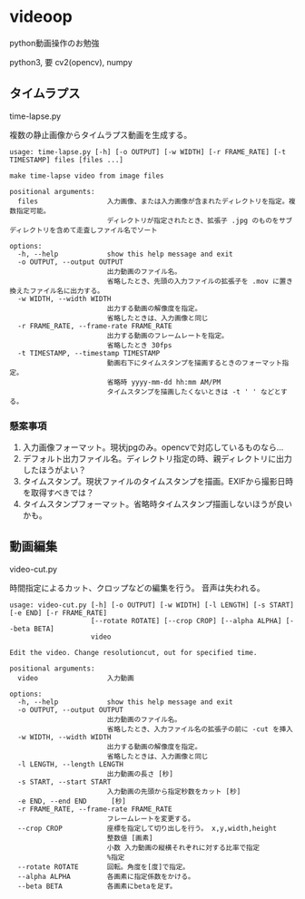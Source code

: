 # videoop
python動画操作のお勉強

python3, 要 cv2(opencv), numpy

## タイムラプス

time-lapse.py

複数の静止画像からタイムラプス動画を生成する。

```
usage: time-lapse.py [-h] [-o OUTPUT] [-w WIDTH] [-r FRAME_RATE] [-t TIMESTAMP] files [files ...]

make time-lapse video from image files

positional arguments:
  files                 入力画像、または入力画像が含まれたディレクトリを指定。複数指定可能。
                        ディレクトリが指定されたとき、拡張子 .jpg のものをサブディレクトリを含めて走査しファイル名でソート

options:
  -h, --help            show this help message and exit
  -o OUTPUT, --output OUTPUT
                        出力動画のファイル名。
                        省略したとき、先頭の入力ファイルの拡張子を .mov に置き換えたファイル名に出力する。
  -w WIDTH, --width WIDTH
                        出力する動画の解像度を指定。
                        省略したときは、入力画像と同じ
  -r FRAME_RATE, --frame-rate FRAME_RATE
                        出力する動画のフレームレートを指定。  
                        省略したとき 30fps
  -t TIMESTAMP, --timestamp TIMESTAMP
                        動画右下にタイムスタンプを描画するときのフォーマット指定。
                        省略時 yyyy-mm-dd hh:mm AM/PM
                        タイムスタンプを描画したくないときは -t ' ' などとする。
```

### 懸案事項
1. 入力画像フォーマット。現状jpgのみ。opencvで対応しているものなら...
2. デフォルト出力ファイル名。ディレクトリ指定の時、親ディレクトリに出力したほうがよい？
3. タイムスタンプ。現状ファイルのタイムスタンプを描画。EXIFから撮影日時を取得すべきでは？
4. タイムスタンプフォーマット。省略時タイムスタンプ描画しないほうが良いかも。


## 動画編集

video-cut.py

時間指定によるカット、クロップなどの編集を行う。
音声は失われる。

```
usage: video-cut.py [-h] [-o OUTPUT] [-w WIDTH] [-l LENGTH] [-s START] [-e END] [-r FRAME_RATE]
                    [--rotate ROTATE] [--crop CROP] [--alpha ALPHA] [--beta BETA]
                    video

Edit the video. Change resolutioncut, out for specified time.

positional arguments:
  video                 入力動画

options:
  -h, --help            show this help message and exit
  -o OUTPUT, --output OUTPUT
                        出力動画のファイル名。
                        省略したとき、入力ファイル名の拡張子の前に -cut を挿入
  -w WIDTH, --width WIDTH
                        出力する動画の解像度を指定。
                        省略したときは、入力画像と同じ
  -l LENGTH, --length LENGTH
                        出力動画の長さ [秒]
  -s START, --start START
                        入力動画の先頭から指定秒数をカット [秒]
  -e END, --end END      [秒]
  -r FRAME_RATE, --frame-rate FRAME_RATE
                        フレームレートを変更する。
  --crop CROP           座標を指定して切り出しを行う。 x,y,width,height
                        整数値 [画素]
                        小数 入力動画の縦横それぞれに対する比率で指定
                        %指定
  --rotate ROTATE       回転。角度を[度]で指定。
  --alpha ALPHA         各画素に指定係数をかける。
  --beta BETA           各画素にbetaを足す。
```
